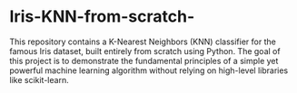# Iris-KNN-from-scratch-
This repository contains a K-Nearest Neighbors (KNN) classifier for the famous Iris dataset, built entirely from scratch using Python. The goal of this project is to demonstrate the fundamental principles of a simple yet powerful machine learning algorithm without relying on high-level libraries like scikit-learn.
